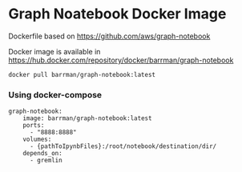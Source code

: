 # Graph Noatebook Docker Image

Dockerfile based on https://github.com/aws/graph-notebook

Docker image is available in https://hub.docker.com/repository/docker/barrman/graph-notebook

`docker pull barrman/graph-notebook:latest`

### Using docker-compose
```
graph-notebook:
    image: barrman/graph-notebook:latest
    ports:
      - "8888:8888"
    volumes:
      - {pathToIpynbFiles}:/root/notebook/destination/dir/
    depends_on:
      - gremlin
```